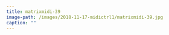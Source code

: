 ```yaml
---
title: matrixmidi-39
image-path: /images/2018-11-17-midictrl1/matrixmidi-39.jpg
caption: ""
---
```

